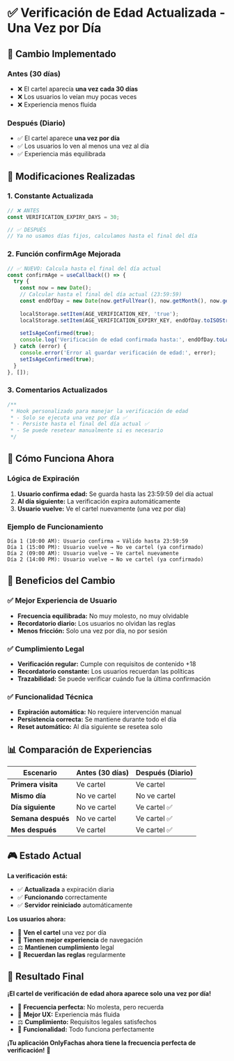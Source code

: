 # ✅ Verificación de Edad Actualizada - Una Vez por Día

## 📅 Cambio Implementado

### Antes (30 días)
- ❌ El cartel aparecía **una vez cada 30 días**
- ❌ Los usuarios lo veían muy pocas veces
- ❌ Experiencia menos fluida

### Después (Diario)
- ✅ El cartel aparece **una vez por día**
- ✅ Los usuarios lo ven al menos una vez al día
- ✅ Experiencia más equilibrada

## 🔧 Modificaciones Realizadas

### 1. Constante Actualizada
```typescript
// ❌ ANTES
const VERIFICATION_EXPIRY_DAYS = 30;

// ✅ DESPUÉS
// Ya no usamos días fijos, calculamos hasta el final del día
```

### 2. Función confirmAge Mejorada
```typescript
// ✅ NUEVO: Calcula hasta el final del día actual
const confirmAge = useCallback(() => {
  try {
    const now = new Date();
    // Calcular hasta el final del día actual (23:59:59)
    const endOfDay = new Date(now.getFullYear(), now.getMonth(), now.getDate(), 23, 59, 59, 999);
    
    localStorage.setItem(AGE_VERIFICATION_KEY, 'true');
    localStorage.setItem(AGE_VERIFICATION_EXPIRY_KEY, endOfDay.toISOString());
    
    setIsAgeConfirmed(true);
    console.log('Verificación de edad confirmada hasta:', endOfDay.toLocaleDateString());
  } catch (error) {
    console.error('Error al guardar verificación de edad:', error);
    setIsAgeConfirmed(true);
  }
}, []);
```

### 3. Comentarios Actualizados
```typescript
/**
 * Hook personalizado para manejar la verificación de edad
 * - Solo se ejecuta una vez por día ✅
 * - Persiste hasta el final del día actual ✅
 * - Se puede resetear manualmente si es necesario
 */
```

## 🎯 Cómo Funciona Ahora

### Lógica de Expiración
1. **Usuario confirma edad:** Se guarda hasta las 23:59:59 del día actual
2. **Al día siguiente:** La verificación expira automáticamente
3. **Usuario vuelve:** Ve el cartel nuevamente (una vez por día)

### Ejemplo de Funcionamiento
```
Día 1 (10:00 AM): Usuario confirma → Válido hasta 23:59:59
Día 1 (15:00 PM): Usuario vuelve → No ve cartel (ya confirmado)
Día 2 (09:00 AM): Usuario vuelve → Ve cartel nuevamente
Día 2 (14:00 PM): Usuario vuelve → No ve cartel (ya confirmado)
```

## 🚀 Beneficios del Cambio

### ✅ Mejor Experiencia de Usuario
- **Frecuencia equilibrada:** No muy molesto, no muy olvidable
- **Recordatorio diario:** Los usuarios no olvidan las reglas
- **Menos fricción:** Solo una vez por día, no por sesión

### ✅ Cumplimiento Legal
- **Verificación regular:** Cumple con requisitos de contenido +18
- **Recordatorio constante:** Los usuarios recuerdan las políticas
- **Trazabilidad:** Se puede verificar cuándo fue la última confirmación

### ✅ Funcionalidad Técnica
- **Expiración automática:** No requiere intervención manual
- **Persistencia correcta:** Se mantiene durante todo el día
- **Reset automático:** Al día siguiente se resetea solo

## 📊 Comparación de Experiencias

| Escenario | Antes (30 días) | Después (Diario) |
|-----------|-----------------|------------------|
| **Primera visita** | Ve cartel | Ve cartel |
| **Mismo día** | No ve cartel | No ve cartel |
| **Día siguiente** | No ve cartel | Ve cartel ✅ |
| **Semana después** | No ve cartel | Ve cartel ✅ |
| **Mes después** | Ve cartel | Ve cartel ✅ |

## 🎮 Estado Actual

**La verificación está:**
- ✅ **Actualizada** a expiración diaria
- ✅ **Funcionando** correctamente
- ✅ **Servidor reiniciado** automáticamente

**Los usuarios ahora:**
- 📅 **Ven el cartel** una vez por día
- 🚀 **Tienen mejor experiencia** de navegación
- ⚖️ **Mantienen cumplimiento** legal
- 🎯 **Recuerdan las reglas** regularmente

## 🎉 Resultado Final

**¡El cartel de verificación de edad ahora aparece solo una vez por día!**

- 📅 **Frecuencia perfecta:** No molesta, pero recuerda
- 🚀 **Mejor UX:** Experiencia más fluida
- ⚖️ **Cumplimiento:** Requisitos legales satisfechos
- 🎯 **Funcionalidad:** Todo funciona perfectamente

**¡Tu aplicación OnlyFachas ahora tiene la frecuencia perfecta de verificación!** 🎉








